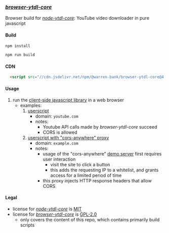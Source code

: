 ### [_browser-ytdl-core_](https://github.com/warren-bank/browser-ytdl-core/tree/distubejs)

Browser build for [_node-ytdl-core_](https://github.com/distubejs/ytdl-core): YouTube video downloader in pure javascript

#### Build

```bash
npm install

npm run build
```

#### CDN

```html
  <script src="//cdn.jsdelivr.net/npm/@warren-bank/browser-ytdl-core@4.14.4-distubejs.3/dist/es2020/ytdl-core.js"></script>
```

#### Usage

1. run the [client-side javascript library](./dist/es2020/ytdl-core.js) in a web browser
   * examples:
     1. [userscript](./example/es2020/ytdl-core.no-proxy.user.js)
        - domain: `youtube.com`
        - notes:
          * Youtube API calls made by _browser-ytdl-core_ succeed
          * CORS is allowed
     2. [userscript with "cors-anywhere" proxy](./example/es2020/ytdl-core.with-proxy.user.js)
        - domain: `example.com`
        - notes:
          * usage of the "cors-anywhere" [demo server](https://cors-anywhere.herokuapp.com/corsdemo) first requires user interaction
            - visit the site to click a button
            - this adds the requesting IP to a whitelist, and grants access for a limited period of time
          * this proxy injects HTTP response headers that allow CORS

#### Legal

* license for [_node-ytdl-core_](https://github.com/distubejs/ytdl-core/releases/tag/4.14.4) is [MIT](https://github.com/distubejs/ytdl-core/blob/4.14.4/LICENSE)
* license for [_browser-ytdl-core_](https://github.com/warren-bank/browser-ytdl-core/releases/tag/v4.14.4-distubejs.3) is [GPL-2.0](https://github.com/warren-bank/browser-ytdl-core/blob/v4.14.4-distubejs.3/LICENSE.txt)
  - only covers the content of this repo, which contains primarily build scripts
